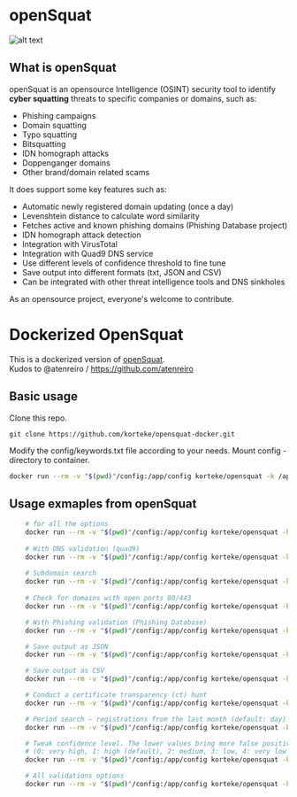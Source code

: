 openSquat
====
![alt text](https://raw.githubusercontent.com/atenreiro/opensquat/master/screenshots/openSquat_logo.png)

What is openSquat
-------------

openSquat is an opensource Intelligence (OSINT) security tool to identify **cyber squatting** threats to specific companies or domains, such as:

*   Phishing campaigns
*   Domain squatting
*   Typo squatting
*   Bitsquatting
*   IDN homograph attacks
*   Doppenganger domains
*   Other brand/domain related scams

It does support some key features such as:

*   Automatic newly registered domain updating (once a day)
*   Levenshtein distance to calculate word similarity
*   Fetches active and known phishing domains (Phishing Database project)
*   IDN homograph attack detection
*   Integration with VirusTotal
*   Integration with Quad9 DNS service
*   Use different levels of confidence threshold to fine tune
*   Save output into different formats (txt, JSON and CSV)
*   Can be integrated with other threat intelligence tools and DNS sinkholes

As an opensource project, everyone's welcome to contribute.

# Dockerized OpenSquat
This is a dockerized version of [openSquat](https://github.com/atenreiro/opensquat).   
Kudos to @atenreiro / https://github.com/atenreiro

## Basic usage
Clone this repo.
```
git clone https://github.com/korteke/opensquat-docker.git
```

Modify the config/keywords.txt file according to your needs. Mount config -directory to container.
```bash
docker run --rm -v "$(pwd)"/config:/app/config korteke/opensquat -k /app/config/keywords.txt
```

## Usage exmaples from openSquat
```bash
    # for all the options
    docker run --rm -v "$(pwd)"/config:/app/config korteke/opensquat -h
    
    # With DNS validation (quad9)
    docker run --rm -v "$(pwd)"/config:/app/config korteke/opensquat -k /app/config/keywords.txt --dns
    
    # Subdomain search
    docker run --rm -v "$(pwd)"/config:/app/config korteke/opensquat -k /app/config/keywords.txt --subdomains
    
    # Check for domains with open ports 80/443
    docker run --rm -v "$(pwd)"/config:/app/config korteke/opensquat -k /app/config/keywords.txt --portcheck

    # With Phishing validation (Phishing Database)
    docker run --rm -v "$(pwd)"/config:/app/config korteke/opensquat -k /app/config/keywords.txt --phishing /app/config/phish_results.txt

    # Save output as JSON
    docker run --rm -v "$(pwd)"/config:/app/config korteke/opensquat -k /app/config/keywords.txt -o /app/config/output.json -t json

    # Save output as CSV
    docker run --rm -v "$(pwd)"/config:/app/config korteke/opensquat -k /app/config/keywords.txt -o /app/config/output.csv -t csv

    # Conduct a certificate transparency (ct) hunt
    docker run --rm -v "$(pwd)"/config:/app/config korteke/opensquat -k /app/config/keywords.txt --ct

    # Period search - registrations from the last month (default: day)
    docker run --rm -v "$(pwd)"/config:/app/config korteke/opensquat -k /app/config/keywords.txt -p month

    # Tweak confidence level. The lower values bring more false positives
    # (0: very high, 1: high (default), 2: medium, 3: low, 4: very low
    docker run --rm -v "$(pwd)"/config:/app/config korteke/opensquat -k /app/config/keywords.txt -c 2

    # All validations options
    docker run --rm -v "$(pwd)"/config:/app/config korteke/opensquat -k /app/config/keywords.txt --phishing /app/config/phishing_domains.txt --dns --ct --subdomains --portcheck

```

